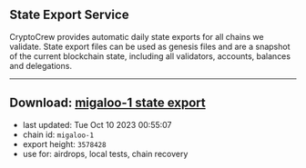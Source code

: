 ## State Export Service
CryptoCrew provides automatic daily state exports for all chains we validate. State export files can be used as genesis files and are a snapshot of the current blockchain state, including all validators, accounts, balances and delegations.

---
**Download: [migaloo-1 state export](https://dl.ccvalidators.com/SERVICE/migaloo/migaloo-1_export_3578428.json)**
---

- last updated: Tue Oct 10 2023 00:55:07
- chain id: `migaloo-1`
- export height: `3578428`
- use for: airdrops, local tests, chain recovery
